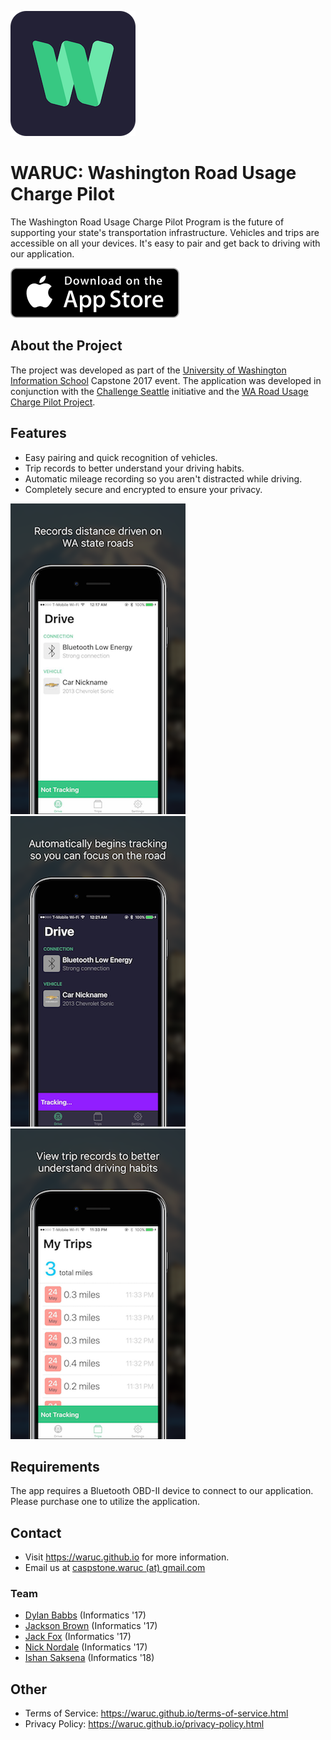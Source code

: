 ![icon](ios-app/screenshots/icon.png)

# WARUC: Washington Road Usage Charge Pilot
The Washington Road Usage Charge Pilot Program is the future of supporting your state's transportation infrastructure. Vehicles and trips are accessible on all your devices. It's easy to pair and get back to driving with our application.

[![icon](ios-app/screenshots/download.svg)](https://itunes.apple.com/us/app/waruc-washington-road-usage-charge-pilot/id1240657572?ls=1&mt=8)

## About the Project
The project was developed as part of the [University of Washington Information School](https://ischool.uw.edu) Capstone 2017 event. The application was developed in conjunction with the [Challenge Seattle](http://www.challengeseattle.com/) initiative and the [WA Road Usage Charge Pilot Project](https://waroadusagecharge.org/).

## Features
- Easy pairing and quick recognition of vehicles.
- Trip records to better understand your driving habits.
- Automatic mileage recording so you aren't distracted while driving.
- Completely secure and encrypted to ensure your privacy.

![shot1](ios-app/screenshots/shot1.png)
![shot1](ios-app/screenshots/shot2.png)
![shot1](ios-app/screenshots/shot3.png)


## Requirements
The app requires a Bluetooth OBD-II device to connect to our application. Please purchase one to utilize the application.

## Contact
- Visit https://waruc.github.io for more information.
- Email us at [caspstone.waruc (at) gmail.com](mailto:capstone.waruc@gmail.com)

### Team
- [Dylan Babbs](mailto:dbabbs@uw.edu) (Informatics '17)
- [Jackson Brown](mailto:jmaxfieldbrown@gmail.com) (Informatics '17)
- [Jack Fox](mailto:foxtjack@gmail.com) (Informatics '17)
- [Nick Nordale](mailto:nicknordale@gmail.com) (Informatics '17)
- [Ishan Saksena](mailto:ishansaksena@gmail.com) (Informatics '18)

## Other
- Terms of Service: https://waruc.github.io/terms-of-service.html
- Privacy Policy: https://waruc.github.io/privacy-policy.html
